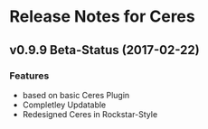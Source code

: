 # Release Notes for Ceres

## v0.9.9 Beta-Status (2017-02-22)

### Features

- based on basic Ceres Plugin
- Completley Updatable
- Redesigned Ceres in Rockstar-Style